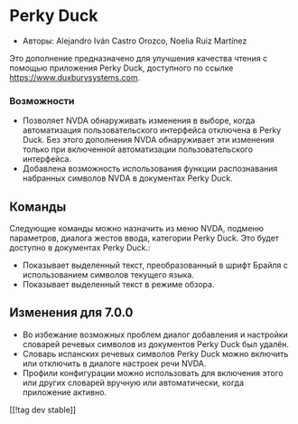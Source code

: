 # Perky Duck #

*	Авторы: Alejandro Iván Castro Orozco, Noelia Ruiz Martínez

Это дополнение предназначено для улучшения качества чтения с помощью
приложения Perky Duck, доступного по ссылке
<https://www.duxburysystems.com>.

### Возможности ###

* Позволяет NVDA обнаруживать изменения в выборе, когда автоматизация
  пользовательского интерфейса отключена в Perky Duck. Без этого дополнения
  NVDA обнаруживает эти изменения только при включенной автоматизации
  пользовательского интерфейса.
* Добавлена возможность использования функции распознавания набранных
  символов NVDA в документах Perky Duck.

## Команды ##

Следующие команды можно назначить из меню NVDA, подменю параметров, диалога
жестов ввода, категории Perky Duck. Это будет доступно в документах Perky
Duck.:

* Показывает выделенный текст, преобразованный в шрифт Брайля с
  использованием символов текущего языка.
* Показывает выделенный текст в режиме обзора.

## Изменения для 7.0.0 ##

* Во избежание возможных проблем диалог добавления и настройки словарей
  речевых символов из документов Perky Duck был удалён.
* Словарь испанских речевых символов Perky Duck можно включить или отключить
  в диалоге настроек речи NVDA.
* Профили конфигурации можно использовать для включения этого или других
  словарей вручную или автоматически, когда приложение активно.

[[!tag dev stable]]
